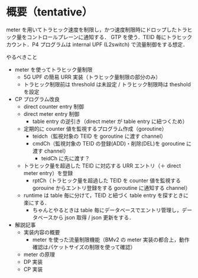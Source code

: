 # 概要（tentative）

meter を用いてトラヒック速度を制限し，かつ速度制限時にドロップしたトラヒック量をコントロールプレーンに通知する．
GTP を使う．TEID 毎にトラヒックカウント．P4 プログラムは internal UPF (L2switch) で流量制御をする想定．

やるべきこと
- meter を使ってトラヒック量制限
  - 5G UPF の簡易 URR 実装（トラヒック量制限の部分のみ）
  - トラヒック制限前は threshold は未設定 / トラヒック制限時は theshold を設定
- CP プログラム改良
  - direct counter entry 制御
  - direct meter entry 制御
    - table entry の逆引き（direct meter が table entry に紐つくため）
  - 定期的に counter 値を監視するプログラム作成（goroutine）
    - teidch（監視対象の TEID を goroutine に渡す channel）
    - cmdCh（監視対象の TEID の登録(ADD)・削除(DEL)を goroutine に渡す channel）
      - teidCh に先に渡す？
  - トラヒック量を超過した TEID に対応する URR エントリ（＋ direct meter entry）を登録
    - rptCh（トラヒック量を超過した TEID を counter 値を監視する gorouine からエントリ登録をする goroutine に通知する channel） 
  - runtime は table 毎に分けて，TEID と紐づく table entry を探すときに楽にする．
    - ちゃんとやるときは table 毎にデータベースでエントリ管理し，データベースから json 取得 / json 更新をする．
- 解説記事
  - 実装内容の概要
    - meter を使った流量制限機能（BMv2 の meter 実装の都合上，動作確認はパケットサイズの制限を使って確認）
  - meter の原理
  - DP 実装
  - CP 実装


